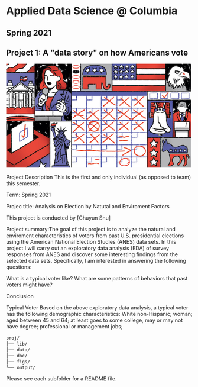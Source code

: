# Applied Data Science @ Columbia
## Spring 2021
## Project 1: A "data story" on how Americans vote

<img src="figs/title1.jpeg" width="500">

Project Description
This is the first and only individual (as opposed to team) this semester.

Term: Spring 2021

Projec title: Analysis on Election by Natutal and Enviroment Factors

This project is conducted by [Chuyun Shu]

Project summary:The goal of this project is to analyze the natural and enviroment characteristics of voters from past U.S. presidential elections using the American National Election Studies (ANES) data sets. In this project I will carry out an exploratory data analysis (EDA) of survey responses from ANES and discover some interesting findings from the selected data sets. Specifically, I am interested in answering the following questions:

What is a typical voter like? What are some patterns of behaviors that past voters might have?

Conclusion

Typical Voter Based on the above exploratory data analysis, a typical voter has the following demographic characteristics:
White non-Hispanic; woman; aged between 45 and 64;  at least goes to some college, may or may not have degree; professional or management jobs; 


```
proj/
├── lib/
├── data/
├── doc/
├── figs/
└── output/
```

Please see each subfolder for a README file.

